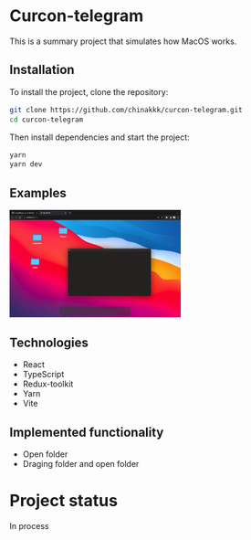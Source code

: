 # Curcon-telegram

This is a summary project that simulates how MacOS works.

## Installation

To install the project, clone the repository:

```bash
git clone https://github.com/chinakkk/curcon-telegram.git
cd curcon-telegram
```

Then install dependencies and start the project:

```bash
yarn
yarn dev
```

## Examples

<div>
  <img src="https://github.com/chinakkk/mac-cv/blob/main/src/assets/screenshots/screenshot.png" alt="Screenshot 1" width="300" style="margin-right: 20px;" />
</div>

## Technologies

- React
- TypeScript
- Redux-toolkit
- Yarn
- Vite

## Implemented functionality

- Open folder
- Draging folder and open folder

# Project status
In process


